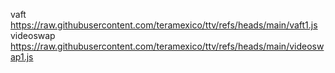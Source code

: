 vaft https://raw.githubusercontent.com/teramexico/ttv/refs/heads/main/vaft1.js
videoswap https://raw.githubusercontent.com/teramexico/ttv/refs/heads/main/videoswap1.js
